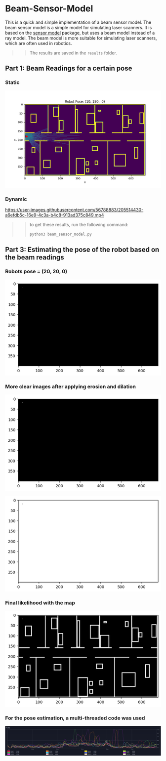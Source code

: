 # Beam-Sensor-Model
This is a quick and simple implementation of a beam sensor model. The beam sensor model is a simple model for simulating laser scanners. It is based on the [sensor model](http://wiki.ros.org/sensor_model) package, but uses a beam model instead of a ray model. The beam model is more suitable for simulating laser scanners, which are often used in robotics.
>> The results are saved in the `results` folder.
## Part 1: Beam Readings for a certain pose
### Static

![Beam Sensor Model](results/Figure_1.png)

### Dynamic

https://user-images.githubusercontent.com/56788883/205514430-a6efdb5c-16e9-4c3a-b4c8-913ad375c849.mp4

>> to get these results, run the following command:
>> ```bash
>> python3 beam_sensor_model.py
>> ```

## Part 3: Estimating the pose of the robot based on the beam readings

### Robots pose = (20, 20, 0)

![pose estimation](results/output.png)

### More clear images after applying erosion and dilation

![pose estimation](results/outputDilated.png)

![pose estimation](results/outputEroted.png)

### Final likelihood with the map

![pose estimation](results/outputTotalWithDilation.png)


### For the pose estimation, a multi-threaded code was used
![cpu usage](results/CPU.png)

